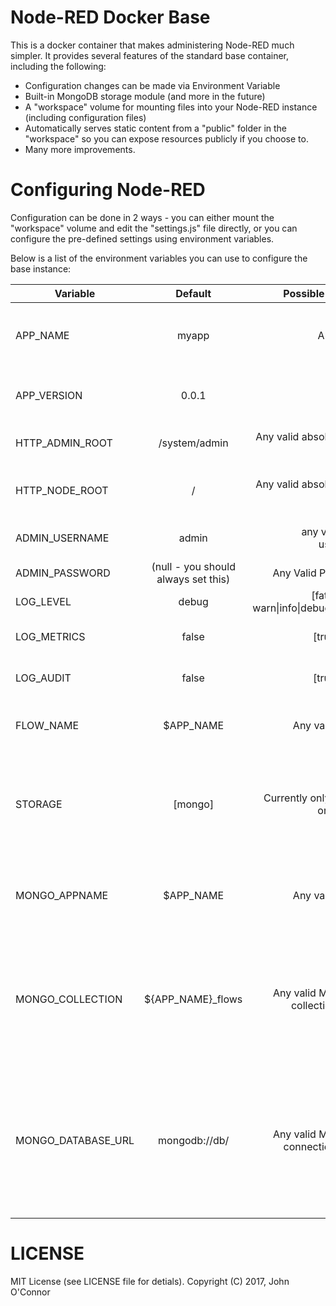 Node-RED Docker Base
=======
This is a docker container that makes administering Node-RED much simpler.  It provides several features of the standard base container, including the following:
* Configuration changes can be made via Environment Variable
* Built-in MongoDB storage module (and more in the future)
* A "workspace" volume for mounting files into your Node-RED instance (including configuration files)
* Automatically serves static content from a "public" folder in the "workspace" so you can expose resources publicly if you choose to.
* Many more improvements.

# Configuring Node-RED
Configuration can be done in 2 ways - you can either mount the "workspace" volume and edit the "settings.js" file directly, or you can configure the pre-defined settings using environment variables.

Below is a list of the environment variables you can use to configure the base instance:

| Variable  | Default           | Possible Options  | Short Description |
| ------------- |:-------------:| -----:| ------:|
| APP_NAME      | myapp | Any string | Gives your application a name in the system.  Used to generate default flow file names and other funn stuff.
| APP_VERSION      | 0.0.1      |   <major>.<minor>.<patch> | Allows you to specify a version number for your application.  Useful when debugging.
| HTTP_ADMIN_ROOT | /system/admin      |    Any valid absolute path name | Specify which path the flow editor will be served from
| HTTP_NODE_ROOT | /      |    Any valid absolute path name | Specify which path will the the base path for all URL's specified in a Node-RED node.
| ADMIN_USERNAME | admin      |    any valid unix username | The admin username you'll use to log into the system (uses basic auth)
| ADMIN_PASSWORD | (null - you should always set this)      |    Any Valid Password | Sets the  admin password for your login
| LOG_LEVEL | debug      |   [fatal\|error\| warn\|info\|debug\|trace\|]  | Specify how granular you want the logs to be
| LOG_METRICS | false      |   [true\|false] | If true, logs out metrics data as well as the given log level data
| LOG_AUDIT | false     |    [true\|false] | if true, logs out audit trail data as well as the given log info.
| FLOW_NAME | $APP_NAME     |    Any valid string  | Provides the name for the flow file if using flat-file / JSON storage to store your flows
| STORAGE | [mongo] | Currently only mongo or nothing | If empty, this will store flows in the /usr/src/flows volume.  If "mongo" and at LEAST the MONGO_DATABASE_URL is set, will store flows in a mongo database.
| MONGO_APPNAME | $APP_NAME     |    Any valid string | Gives a name to this application in MongoDB. Allows you to store multiple node-red flows within the same MongoDB collection.
| MONGO_COLLECTION | ${APP_NAME}_flows     |    Any valid MongoDB collection name | Specifies which MongoDB collection to store the flows in for this application.  Defaults to the name of your application with _flows afterward, so by default all applications store their flows in a different collection. 
| MONGO_DATABASE_URL | mongodb://db/ |    Any valid MongoDB connection string | Specifies a connection string for connecting to MongoDB.  By default, assumes there is a linked container with a service called "db" running MongoDB.  This can be changed to any valid MongoDB database connection string, and can be used with ?ssl and ?replset options.

# LICENSE
MIT License (see LICENSE file for detials).  Copyright (C) 2017, John O'Connor



